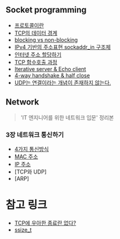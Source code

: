 ## Socket programming

- [프로토콜이란](https://github.com/evelyn82/network/blob/master/socket/protocol.md)
- [TCP의 데이터 경계](https://github.com/evelyn82/network/blob/master/socket/boundary-of-tcp-transmission-data.md)
- [blocking vs non-blocking](https://github.com/evelyn82/network/blob/master/socket/blocking-vs-non-blocking.md)
- [IPv4 기반의 주소표현 sockaddr_in 구조체](https://github.com/evelyn82/network/blob/master/socket/sockaddr.md)
- [인터넷 주소 할당하기](https://github.com/evelyn82/network/blob/master/socket/allocate-ip.md)
- [TCP 함수호출 과정](https://github.com/evelyn82/network/blob/master/socket/tcp.md)
- [Iterative server & Echo client](https://github.com/evelyn82/network/blob/master/socket/iterative-server-and-echo-client.md)
- [4-way handshake & half close](https://github.com/evelyn82/network/blob/master/socket/4-way-handshake.md)
- [UDP는 연결이라는 개념이 존재하지 않는다.](https://github.com/evelyn82/network/blob/master/socket/udp.md)

## Network

> 'IT 엔지니어를 위한 네트워크 입문' 정리본

### 3장 네트워크 통신하기

- [4가지 통신방식](https://github.com/evelyn82/network/blob/master/theory/cast.md)
- [MAC 주소](https://github.com/evelyn82/network/blob/master/theory/mac.md)
- [IP 주소](https://github.com/evelyn82/network/blob/master/theory/ip.md)
- [TCP와 UDP]
- [ARP]

# 참고 링크

- [TCP에 우아한 종료란 없다?](https://sunyzero.tistory.com/269)
- [ssize_t](https://lacti.github.io/2011/01/08/different-between-size-t-ssize-t/)